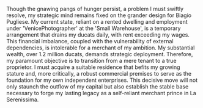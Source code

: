 Though the gnawing pangs of hunger persist, a problem I must swiftly resolve, my strategic mind remains fixed on the grander design for Biagio Pugliese. My current state, reliant on a rented dwelling and employment under 'VenicePhotographer' at the 'Small Warehouse', is a temporary arrangement that drains my ducats daily, with rent exceeding my wages. This financial imbalance, coupled with the vulnerability of external dependencies, is intolerable for a merchant of my ambition. My substantial wealth, over 1.2 million ducats, demands strategic deployment. Therefore, my paramount objective is to transition from a mere tenant to a true proprietor. I must acquire a suitable residence that befits my growing stature and, more critically, a robust commercial premises to serve as the foundation for my own independent enterprises. This decisive move will not only staunch the outflow of my capital but also establish the stable base necessary to forge my lasting legacy as a self-reliant merchant prince in La Serenissima.
